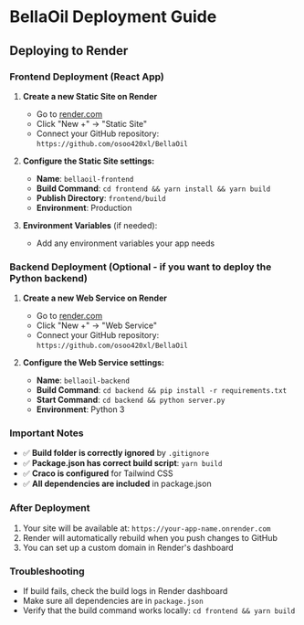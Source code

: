 # BellaOil Deployment Guide

## Deploying to Render

### Frontend Deployment (React App)

1. **Create a new Static Site on Render**
   - Go to [render.com](https://render.com)
   - Click "New +" → "Static Site"
   - Connect your GitHub repository: `https://github.com/osoo420xl/BellaOil`

2. **Configure the Static Site settings:**
   - **Name**: `bellaoil-frontend`
   - **Build Command**: `cd frontend && yarn install && yarn build`
   - **Publish Directory**: `frontend/build`
   - **Environment**: Production

3. **Environment Variables** (if needed):
   - Add any environment variables your app needs

### Backend Deployment (Optional - if you want to deploy the Python backend)

1. **Create a new Web Service on Render**
   - Go to [render.com](https://render.com)
   - Click "New +" → "Web Service"
   - Connect your GitHub repository: `https://github.com/osoo420xl/BellaOil`

2. **Configure the Web Service settings:**
   - **Name**: `bellaoil-backend`
   - **Build Command**: `cd backend && pip install -r requirements.txt`
   - **Start Command**: `cd backend && python server.py`
   - **Environment**: Python 3

### Important Notes

- ✅ **Build folder is correctly ignored** by `.gitignore`
- ✅ **Package.json has correct build script**: `yarn build`
- ✅ **Craco is configured** for Tailwind CSS
- ✅ **All dependencies are included** in package.json

### After Deployment

1. Your site will be available at: `https://your-app-name.onrender.com`
2. Render will automatically rebuild when you push changes to GitHub
3. You can set up a custom domain in Render's dashboard

### Troubleshooting

- If build fails, check the build logs in Render dashboard
- Make sure all dependencies are in `package.json`
- Verify that the build command works locally: `cd frontend && yarn build` 